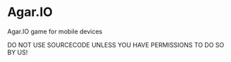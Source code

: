 # Agar.IO
Agar.IO game for mobile devices

DO NOT USE SOURCECODE UNLESS YOU HAVE PERMISSIONS TO DO SO BY US!
